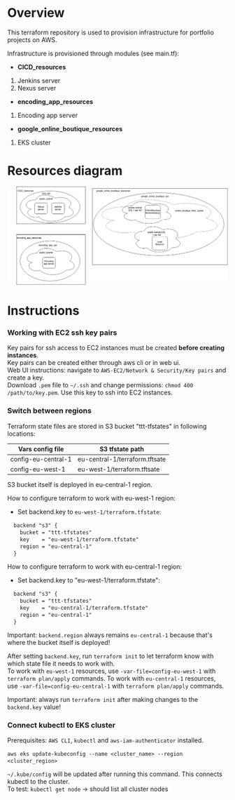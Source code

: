 # Overview

This terraform repository is used to provision infrastructure for portfolio projects on AWS.

Infrastructure is provisioned through modules (see main.tf):
* **CICD_resources**
1. Jenkins server
2. Nexus server
* **encoding_app_resources**
1. Encoding app server
* **google_online_boutique_resources**
1. EKS cluster

# Resources diagram

![Resources](/docs/images/resources.png)

# Instructions

### Working with EC2 ssh key pairs

Key pairs for ssh access to EC2 instances must be created **before creating instances**.  
Key pairs can be created either through aws cli or in web ui.  
Web UI instructions: navigate to `AWS-EC2/Network & Security/Key pairs` and create a key.  
Download `.pem` file to `~/.ssh` and change permissions: `chmod 400 /path/to/key.pem`. Use this key to ssh into EC2 instances.  

### Switch between regions

Terraform state files are stored in S3 bucket "ttt-tfstates" in following locations:  

| Vars config file      | S3 tfstate path                |
|-----------------------|--------------------------------|
|config-eu-central-1    | eu-central-1/terraform.tftsate |
|config-eu-west-1       | eu-west-1/terraform.tftsate    |

S3 bucket itself is deployed in eu-central-1 region.  

How to configure terraform to work with eu-west-1 region:  

- Set backend.key to `eu-west-1/terraform.tfstate`:  
```
  backend "s3" {
    bucket = "ttt-tfstates"
    key    = "eu-west-1/terraform.tfstate"
    region = "eu-central-1"
  }
```
How to configure terraform to work with eu-central-1 region:  

- Set backend.key to "eu-west-1/terraform.tfstate":
```
  backend "s3" {
    bucket = "ttt-tfstates"
    key    = "eu-central-1/terraform.tfstate"
    region = "eu-central-1"
  }
```

Important: `backend.region` always remains `eu-central-1` because that's where the bucket itself is deployed!  

After setting `backend.key`, run `terraform init` to let terraform know with which state file it needs to work with.  
To work with `eu-west-1` resources, use `-var-file=config-eu-west-1` with `terraform plan/apply` commands.
To work with `eu-central-1` resources, use `-var-file=config-eu-central-1` with `terraform plan/apply` commands.  

Important: always run `terraform init` after making changes to the `backend.key` value!  

### Connect kubectl to EKS cluster

Prerequisites: `AWS CLI`, `kubectl` and `aws-iam-authenticator` installed.  
```
aws eks update-kubeconfig --name <cluster_name> --region <cluster_region>
```

`~/.kube/config` will be updated after running this command. This connects kubectl to the cluster.  
To test: `kubectl get node` -> should list all cluster nodes